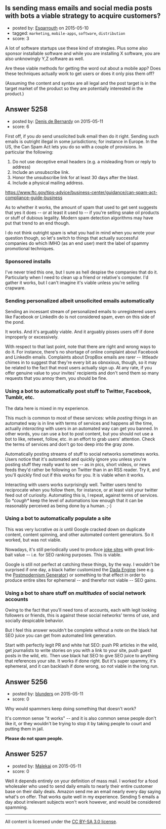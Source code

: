 ## Is sending mass emails and social media posts with bots a viable strategy to acquire customers?

- posted by: [Esqarrouth](https://stackexchange.com/users/3055586/esqarrouth) on 2015-05-10
- tagged: `marketing`, `mobile-apps`, `software`, `distribution`
- score: 3

<p>A lot of software startups use these kind of strategies. Plus some also sponsor installable software and while you are installing X software, you are also unknowingly Y,Z software as well. </p>

<p>Are these viable methods for getting the word out about a mobile app? Does  these techniques actually work to get users or does it only piss them off? </p>

<p>(Assuming the content and syntax are all legal and the post target is in the target market of the product so they are potentially interested in the product.)</p>



## Answer 5258

- posted by: [Denis de Bernardy](https://stackexchange.com/users/182468/denis-de-bernardy) on 2015-05-11
- score: 6

<p>First off, if you <em>do</em> send unsolicited bulk email then do it right. Sending such emails is outright illegal in some jurisdictions; for instance in Europe. In the US, the Can Spam Act lets you do so with a couple of provisions. In particular the following:</p>

<ol>
<li>Do not use deceptive email headers (e.g. a misleading from or reply to address)</li>
<li>Include an unsubscribe link.</li>
<li>Honor the unsubscribe link for at least 30 days after the blast.</li>
<li>Include a physical mailing address.</li>
</ol>

<p><a href="https://www.ftc.gov/tips-advice/business-center/guidance/can-spam-act-compliance-guide-business">https://www.ftc.gov/tips-advice/business-center/guidance/can-spam-act-compliance-guide-business</a></p>

<p>As to whether it works, the amount of spam that used to get sent suggests that yes it does -- or at least it used to -- if you're selling snake oil products or stuff of dubious legality. Modern spam detection algorithms may have put that trend to an end though.</p>

<p>I do not think outright spam is what you had in mind when you wrote your question though, so let's switch to things that actually successful companies do which IMHO (as an end user) merit the label of spammy promotional techniques.</p>

<h3>Sponsored installs</h3>

<p>I've never tried this one, but I sure as hell despise the companies that do it. Particularly when I need to clean up a friend or relative's computer. I'd gather it works, but I can't imagine it's viable unless you're selling crapware.</p>

<h3>Sending personalized albeit unsolicited emails automatically</h3>

<p>Sending an incessant stream of personalized emails to unregistered users like Facebook or LinkedIn do is not considered spam, even on this side of the pond.</p>

<p>It works. And it's arguably viable. And it arguably pisses users off if done improperly or excessively.</p>

<p>With respect to that last point, note that there are right and wrong ways to do it. For instance, there's no shortage of online complaint about Facebook and LinkedIn emails. Complaints about DropBox emails are rarer -- littleadv chimes in to suggest that they're every bit as obnoxious, though, so it may be related to the fact that most users actually sign up. At any rate, if you offer genuine value to your invites' recipients and don't send them so many requests that you annoy them, you should be fine.</p>

<h3>Using a bot to automatically post stuff to Twitter, Facebook, Tumblr, etc.</h3>

<p>The data here is mixed in my experience.</p>

<p>This much is common to most of these services: while <em>posting</em> things in an automated way is in line with terms of services and happens all the time, actually <em>interacting</em> with users in an automated way can get you banned. In other words, you can use a bot to post content, but you should not use a bot to like, retweet, follow, etc. in an effort to grab users' attention. Check the terms of services and don't go too deep into the gray zone.</p>

<p>Automatically posting streams of stuff to social networks sometimes works. Users notice that it's automated and quickly ignore you unless you're posting stuff they really want to see -- as in pics, short videos, or news feeds they'd rather be following on Twitter than in an RSS reader. Try it, and you'll quickly find out if this works for you. It is viable when it works.</p>

<p>Interacting with users works surprisingly well. Twitter users tend to reciprocate when you follow them, for instance, or at least visit your twitter feed out of curiosity. Automating this is, I repeat, against terms of services. So <em>*cough*</em> keep the level of automations low enough that it can be reasonably perceived as being done by a human. ;-)</p>

<h3>Using a bot to automatically populate a site</h3>

<p>This was very lucrative <em>as is</em> until Google cracked down on duplicate content, content spinning, and other automated content generators. So it worked, but was not viable.</p>

<p>Nowadays, it's still periodically used to produce <a href="http://tiffzhang.com/startup/">joke sites</a> with great link-bait value -- i.e. for SEO ranking purposes. This is viable.</p>

<p>Google is still not perfect at catching these things, by the way. I wouldn't be surprised if one day, a black hatter customized the <a href="http://dev.null.org/dadaengine/">Dada Engine</a> (see e.g. the <a href="http://www.elsewhere.org/journal/pomo/">Postmodernism Generator</a>) or something to that effect in order to produce entire sites for ephemeral -- and therefor not viable -- SEO gains.</p>

<h3>Using a bot to share stuff on <em>multitudes</em> of social network accounts</h3>

<p>Owing to the fact that you'll need tons of accounts, each with legit looking followers or friends, this is against these social networks' terms of use, and socially despicable behavior.</p>

<p>But I feel this answer wouldn't be complete without a note on the black hat SEO juice you can get from automated link generation.</p>

<p>Start with perfectly legit PR and white hat SEO: push PR articles in the wild, get journalists to write stories on you with a link to your site, push guest posts in the wild, etc. Then use black hat SEO to give SEO juice to anything that references your site. It works if done right. But it's super spammy, it's ephemeral, and it can backlash if done wrong, so not viable in the long run.</p>



## Answer 5256

- posted by: [blunders](https://stackexchange.com/users/216182/blunders) on 2015-05-11
- score: 0

<p>Why would spammers keep doing something that doesn't work? </p>

<p>It's common sense "it works" -- and  it is also common sense people don't like it, or they wouldn't be trying to stop it by taking people to court and putting them in jail.</p>

<p><strong>Please do not spam people.</strong> </p>



## Answer 5257

- posted by: [Malekai](https://stackexchange.com/users/5820495/malekai) on 2015-05-11
- score: 0

<p>Well it depends entirely on your definition of mass mail. I worked for a food wholesaler who used to send daily emails to nearly their entire customer base on their daily deals. Amazon send me an email nearly every day saying what's on offer.
That works quite well in my experience. Sending 5 emails a day about irrelevant subjects won't work however, and would be considered spamming.</p>




---

All content is licensed under the [CC BY-SA 3.0 license](https://creativecommons.org/licenses/by-sa/3.0/).
